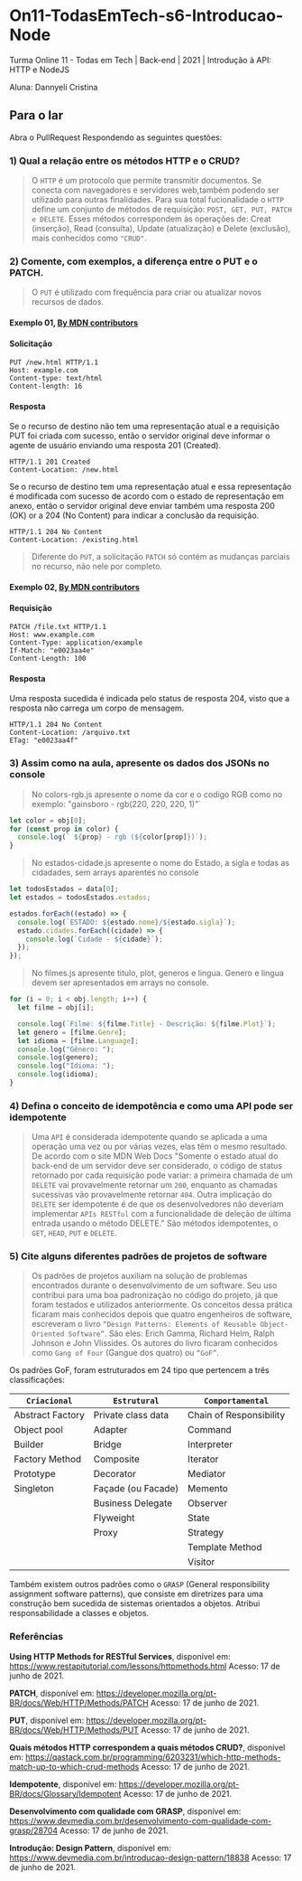 # On11-TodasEmTech-s6-Introducao-Node

Turma Online 11 - Todas em Tech | Back-end | 2021 | Introdução à API:
HTTP e NodeJS

Aluna: Dannyeli Cristina

## Para o lar

Abra o PullRequest Respondendo as seguintes questões:

### 1) Qual a relação entre os métodos HTTP e o CRUD?

> O `HTTP` é um protocolo que permite transmitir documentos. Se conecta com navegadores e servidores web,também podendo ser
> utilizado para outras finalidades.
> Para sua total fucionalidade o `HTTP` define um conjunto de métodos de requisição: `POST, GET, PUT, PATCH e DELETE`. Esses métodos correspondem às operações
> de: Creat (inserção), Read (consulta), Update (atualização) e Delete (exclusão), mais conhecidos como `"CRUD"`.

### 2) Comente, com exemplos, a diferença entre o PUT e o PATCH.

> O `PUT` é utilizado com frequência para criar ou atualizar novos recursos de dados.

#### Exemplo 01, <a href="https://developer.mozilla.org/pt-BR/docs/Web/HTTP/Methods/PUT">By MDN contributors</a>

#### Solicitação

```
PUT /new.html HTTP/1.1
Host: example.com
Content-type: text/html
Content-length: 16
```

#### Resposta

Se o recurso de destino não tem uma representação atual e a requisição PUT foi criada com sucesso, então o servidor original deve informar o agente de usuário enviando uma resposta 201 (Created).

```
HTTP/1.1 201 Created
Content-Location: /new.html
```

Se o recurso de destino tem uma representação atual e essa representação é modificada com sucesso de acordo com o estado de representação em anexo, então o servidor original deve enviar também uma resposta 200 (OK) or a 204 (No Content) para indicar a conclusão da requisição.

```
HTTP/1.1 204 No Content
Content-Location: /existing.html
```

> Diferente do `PUT`, a solicitação `PATCH` só contém as mudanças parciais no recurso, não nele por completo.

#### Exemplo 02, <a href="https://developer.mozilla.org/pt-BR/docs/Web/HTTP/Methods/PATCH">By MDN contributors</a>

#### Requisição

```
PATCH /file.txt HTTP/1.1
Host: www.example.com
Content-Type: application/example
If-Match: "e0023aa4e"
Content-Length: 100
```

#### Resposta

Uma resposta sucedida é indicada pelo status de resposta 204, visto que a resposta não carrega um corpo de mensagem.

```
HTTP/1.1 204 No Content
Content-Location: /arquivo.txt
ETag: "e0023aa4f"
```

### 3) Assim como na aula, apresente os dados dos JSONs no console

> No colors-rgb.js apresente o nome da cor e o codigo RGB como no exemplo: "gainsboro - rgb(220, 220, 220, 1)"`

```js
let color = obj[0];
for (const prop in color) {
  console.log(` ${prop} - rgb (${color[prop]})`);
}
```

> No estados-cidade.js apresente o nome do Estado, a sigla e todas as cidadades, sem arrays aparentes no console

```js
let todosEstados = data[0];
let estados = todosEstados.estados;

estados.forEach((estado) => {
  console.log(`ESTADO: ${estado.nome}/${estado.sigla}`);
  estado.cidades.forEach((cidade) => {
    console.log(`Cidade - ${cidade}`);
  });
});
```

> No filmes.js apresente titulo, plot, generos e lingua. Genero e lingua devem ser apresentados em arrays no console.

```js
for (i = 0; i < obj.length; i++) {
  let filme = obj[i];

  console.log(`Filme: ${filme.Title} - Descrição: ${filme.Plot}`);
  let genero = [filme.Genre];
  let idioma = [filme.Language];
  console.log("Gênero: ");
  console.log(genero);
  console.log("Idioma: ");
  console.log(idioma);
}
```

### 4) Defina o conceito de idempotência e como uma API pode ser idempotente

> Uma `API` é considerada idempotente quando se aplicada a uma operação uma vez ou por várias vezes, elas têm o mesmo resultado. De acordo com o site MDN Web Docs "Somente o estado atual do back-end de um servidor deve ser considerado, o código de status retornado por cada requisição pode variar: a primeira chamada de um `DELETE` vai provavelmente retornar um `200`, enquanto as chamadas sucessivas vão provavelmente retornar `404`. Outra implicação do `DELETE` ser idempotente é de que os desenvolvedores não deveriam implementar `APIs RESTful` com a funcionalidade de deleção de última entrada usando o método DELETE."
> São métodos idempotentes, o `GET`, `HEAD`, `PUT` e `DELETE`.

### 5) Cite alguns diferentes padrões de projetos de software

> Os padrões de projetos auxiliam na solução de problemas encontrados durante o desenvolvimento de um software. Seu uso contribui para uma boa padronização no código do projeto, já que foram testados e utilizados anteriormente. Os conceitos dessa prática ficaram mais conhecidos depois que quatro engenheiros de software, escreveram o livro `“Design Patterns: Elements of Reusable Object-Oriented Software”`. São eles: Erich Gamma, Richard Helm, Ralph Johnson e John Vlissides. Os autores do livro ficaram conhecidos como `Gang of Four` (Gangue dos quatro) ou `“GoF”`.

Os padrões GoF, foram estruturados em 24 tipo que pertencem a três classificações:

| `Criacional`     | `Estrutural`       | `Comportamental`        |
| ---------------- | ------------------ | ----------------------- |
| Abstract Factory | Private class data | Chain of Responsibility |
| Object pool      | Adapter            | Command                 |
| Builder          | Bridge             | Interpreter             |
| Factory Method   | Composite          | Iterator                |
| Prototype        | Decorator          | Mediator                |
| Singleton        | Façade (ou Facade) | Memento                 |
|                  | Business Delegate  | Observer                |
|                  | Flyweight          | State                   |
|                  | Proxy              | Strategy                |
|                  |                    | Template Method         |
|                  |                    | Visitor                 |

Também existem outros padrões como o `GRASP` (General responsibility assignment software patterns), que consiste em diretrizes para uma construção bem sucedida de sistemas orientados a objetos.
Atribui responsabilidade a classes e objetos.

### Referências

**Using HTTP Methods for RESTful Services**, disponível em: https://www.restapitutorial.com/lessons/httpmethods.html Acesso: 17 de junho de 2021.

**PATCH**, disponível em: https://developer.mozilla.org/pt-BR/docs/Web/HTTP/Methods/PATCH Acesso: 17 de junho de 2021.

**PUT**, disponível em: https://developer.mozilla.org/pt-BR/docs/Web/HTTP/Methods/PUT Acesso: 17 de junho de 2021.

**Quais métodos HTTP correspondem a quais métodos CRUD?**, disponível em: https://qastack.com.br/programming/6203231/which-http-methods-match-up-to-which-crud-methods Acesso: 17 de junho de 2021.

**Idempotente**, disponível em: https://developer.mozilla.org/pt-BR/docs/Glossary/Idempotent Acesso: 17 de junho de 2021.

**Desenvolvimento com qualidade com GRASP**, disponível em: https://www.devmedia.com.br/desenvolvimento-com-qualidade-com-grasp/28704 Acesso: 17 de junho de 2021.

**Introdução: Design Pattern**, disponível em: https://www.devmedia.com.br/introducao-design-pattern/18838 Acesso: 17 de junho de 2021.
